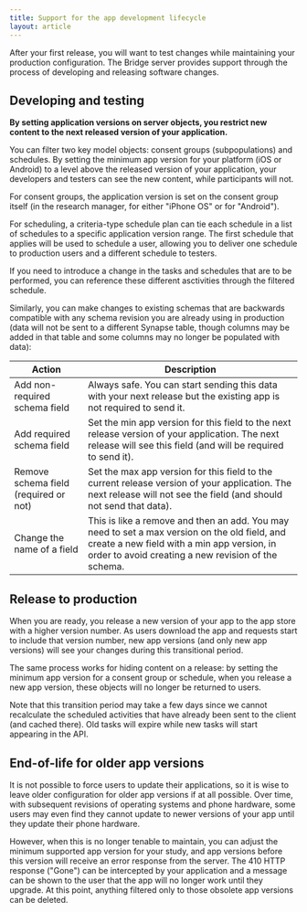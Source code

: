 ```yaml
---
title: Support for the app development lifecycle
layout: article
---
```


<div id="toc"></div>

After your first release, you will want to test changes while maintaining your production configuration. The Bridge server provides support through the process of developing and releasing software changes.

## Developing and testing 

**By setting application versions on server objects, you restrict new content to the next released version of your application.** 

You can filter two key model objects: consent groups (subpopulations) and schedules. By setting the minimum app version for your platform (iOS or Android) to a level above the released version of your application, your developers and testers can see the new content, while participants will not.

For consent groups, the application version is set on the consent group itself (in the research manager, for either "iPhone OS" or for "Android").

For scheduling, a criteria-type schedule plan can tie each schedule in a list of schedules to a specific application version range. The first schedule that applies will be used to schedule a user, allowing you to deliver one schedule to production users and a different schedule to testers.

If you need to introduce a change in the tasks and schedules that are to be performed, you can reference these different asctivities through the filtered schedule.  

Similarly, you can make changes to existing schemas that are backwards compatible with any schema revision you are already using in production (data will not be sent to a different Synapse table, though columns may be added in that table and some columns may no longer be populated with data):

|Action|Description|
|---|---|
|Add non-required schema field|Always safe. You can start sending this data with your next release but the existing app is not required to send it.|
|Add required schema field|Set the min app version for this field to the next release version of your application. The next release will see this field (and will be required to send it).|
|Remove schema field (required or not)|Set the max app version for this field to the current release version of your application. The next release will not see the field (and should not send that data).|
|Change the name of a field|This is like a remove and then an add. You may need to set a max version on the old field, and create a new field with a min app version, in order to avoid creating a new revision of the schema.|

## Release to production 

When you are ready, you release a new version of your app to the app store with a higher version number. As users download the app and requests start to include that version number, new app versions (and only new app versions) will see your changes during this transitional period.

The same process works for hiding content on a release: by setting the minimum app version for a consent group or schedule, when you release a new app version, these objects will no longer be returned to users. 

Note that this transition period may take a few days since we cannot recalculate the scheduled activities that have already been sent to the client (and cached there). Old tasks will expire while new tasks will start appearing in the API.

## End-of-life for older app versions

It is not possible to force users to update their applications, so it is wise to leave older configuration for older app versions if at all possible. Over time, with subsequent revisions of operating systems and phone hardware, some users may even find they cannot update to newer versions of your app until they update their phone hardware.

However, when this is no longer tenable to maintain, you can adjust the minimum supported app version for your study, and app versions before this version will receive an error response from the server. The 410 HTTP response ("Gone") can be intercepted by your application and a message can be shown to the user that the app will no longer work until they upgrade. At this point, anything filtered only to those obsolete app versions can be deleted.

